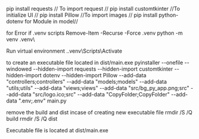pip install requests // To import request //
pip install customtkinter //To initialize UI //
pip install Pillow //To import images //
pip install python-dotenv for Module in model//

for Error if .venv scripts
Remove-Item -Recurse -Force .venv
python -m venv .venv\

Run virtual environment
.\.venv\Scripts\Activate

to create an executable file located in dist/main.exe
pyinstaller --onefile --windowed --hidden-import requests --hidden-import customtkinter --hidden-import dotenv --hidden-import Pillow --add-data "controllers;controllers" --add-data "models;models" --add-data "utils;utils" --add-data "views;views" --add-data "src/bg_py_app.png;src" --add-data "src/logo.ico;src" --add-data "CopyFolder;CopyFolder" --add-data ".env;.env" main.py

remove the build and dist incase of creating new executable file
rmdir /S /Q build
rmdir /S /Q dist

Executable file is located at dist/main.exe


